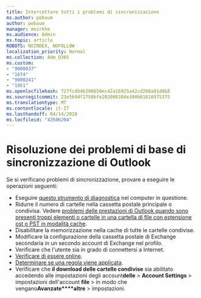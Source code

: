 ```yaml
---
title: Intercettare tutti i problemi di sincronizzazione
ms.author: pebaum
author: pebaum
manager: mnirkhe
ms.audience: Admin
ms.topic: article
ROBOTS: NOINDEX, NOFOLLOW
localization_priority: Normal
ms.collection: Adm_O365
ms.custom:
- "9000037"
- "1674"
- "9000241"
- "1951"
ms.openlocfilehash: 727fcdb4b206650ec42a16925a42cd208a91d8b8
ms.sourcegitcommit: 23e5b94f1758bfe202008384e300b81816975375
ms.translationtype: MT
ms.contentlocale: it-IT
ms.lasthandoff: 04/14/2020
ms.locfileid: "43506294"
---
```

# <a name="basic-outlook-sync-troubleshooting"></a>Risoluzione dei problemi di base di sincronizzazione di Outlook

Se si verificano problemi di sincronizzazione, provare a eseguire le operazioni seguenti:

- Eseguire [questo strumento di diagnostica](https://aka.ms/sara-outlooksendreceive) nel computer in questione.
- Ridurre il numero di cartelle nella cassetta postale principale o condivisa. Vedere [problemi delle prestazioni di Outlook quando sono presenti troppi elementi o cartelle in una cartella di file con estensione ost o PST in modalità cache](https://support.microsoft.com/help/2768656/outlook-performance-issues-when-there-are-too-many-items-or-folders-in).
- Disabilitare la memorizzazione nella cache di tutte le cartelle condivise.
- Modificare la configurazione della cassetta postale di Exchange secondaria in un secondo account di Exchange nel profilo.
- Verificare che l'utente sia in grado di connettersi a Internet. 
- [Verificare di essere online](https://support.office.com/article/2460e4a8-16c7-47fc-b204-b1549275aac9).
- [Determinare se una regola viene applicata](https://support.office.com/article/C24F5DEA-9465-4DF4-AD17-A50704D66C59).
- Verificare che **il download delle cartelle condivise** sia abilitato accedendo alle impostazioni degli account**delle** > **Account Settings** > impostazioni dell'account **file** > in modo che vengano**Avanzate****altre** > impostazioni.
